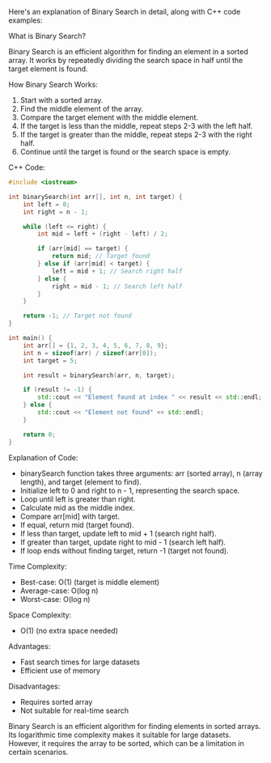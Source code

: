 Here's an explanation of Binary Search in detail, along with C++ code examples:

What is Binary Search?

Binary Search is an efficient algorithm for finding an element in a sorted array. It works by repeatedly dividing the search space in half until the target element is found.

How Binary Search Works:

1. Start with a sorted array.
2. Find the middle element of the array.
3. Compare the target element with the middle element.
4. If the target is less than the middle, repeat steps 2-3 with the left half.
5. If the target is greater than the middle, repeat steps 2-3 with the right half.
6. Continue until the target is found or the search space is empty.

C++ Code:
```cpp
#include <iostream>

int binarySearch(int arr[], int n, int target) {
    int left = 0;
    int right = n - 1;

    while (left <= right) {
        int mid = left + (right - left) / 2;

        if (arr[mid] == target) {
            return mid; // Target found
        } else if (arr[mid] < target) {
            left = mid + 1; // Search right half
        } else {
            right = mid - 1; // Search left half
        }
    }

    return -1; // Target not found
}

int main() {
    int arr[] = {1, 2, 3, 4, 5, 6, 7, 8, 9};
    int n = sizeof(arr) / sizeof(arr[0]);
    int target = 5;

    int result = binarySearch(arr, n, target);

    if (result != -1) {
        std::cout << "Element found at index " << result << std::endl;
    } else {
        std::cout << "Element not found" << std::endl;
    }

    return 0;
}

```
Explanation of Code:

- binarySearch function takes three arguments: arr (sorted array), n (array length), and target (element to find).
- Initialize left to 0 and right to n - 1, representing the search space.
- Loop until left is greater than right.
- Calculate mid as the middle index.
- Compare arr[mid] with target.
- If equal, return mid (target found).
- If less than target, update left to mid + 1 (search right half).
- If greater than target, update right to mid - 1 (search left half).
- If loop ends without finding target, return -1 (target not found).

Time Complexity:

- Best-case: O(1) (target is middle element)
- Average-case: O(log n)
- Worst-case: O(log n)

Space Complexity:

- O(1) (no extra space needed)

Advantages:

- Fast search times for large datasets
- Efficient use of memory

Disadvantages:

- Requires sorted array
- Not suitable for real-time search

Binary Search is an efficient algorithm for finding elements in sorted arrays. Its logarithmic time complexity makes it suitable for large datasets. However, it requires the array to be sorted, which can be a limitation in certain scenarios.
